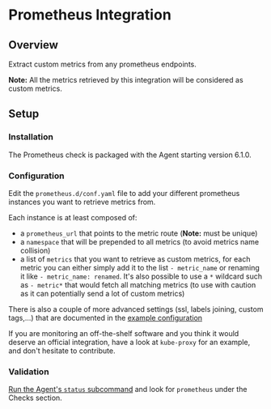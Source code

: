 # Prometheus Integration

## Overview

Extract custom metrics from any prometheus endpoints.

**Note:** All the metrics retrieved by this integration will be considered as custom metrics.

## Setup

### Installation

The Prometheus check is packaged with the Agent starting version 6.1.0.

### Configuration

Edit the `prometheus.d/conf.yaml` file to add your different prometheus instances you want to retrieve metrics from.

Each instance is at least composed of:

* a `prometheus_url` that points to the metric route (**Note:** must be unique)
* a `namespace` that will be prepended to all metrics (to avoid metrics name collision)
* a list of `metrics` that you want to retrieve as custom metrics, for each metric you can either simply add it to the list `- metric_name` or renaming it like `- metric_name: renamed`. It's also possible to use a `*` wildcard such as `- metric*` that would fetch all matching metrics (to use with caution as it can potentially send a lot of custom metrics)

There is also a couple of more advanced settings (ssl, labels joining, custom tags,...) that are documented in the [example configuration][2]

If you are monitoring an off-the-shelf software and you think it would deserve an official integration, have a look at `kube-proxy` for an example, and don't hesitate to contribute.

### Validation

[Run the Agent's `status` subcommand][1] and look for `prometheus` under the Checks section.

[1]: https://docs.datadoghq.com/agent/faq/agent-status-and-information/
[2]: https://docs.datadoghq.com/agent/prometheus/
